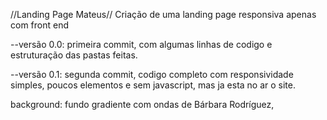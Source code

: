 //Landing Page Mateus//
Criação de uma landing page responsiva apenas com front end

--versão 0.0:
primeira commit, com algumas linhas de codigo e estruturação das pastas feitas.

--versão 0.1:
segunda commit, codigo completo com responsividade simples, poucos elementos e sem javascript, mas ja esta no ar o site.







background: fundo gradiente com ondas de Bárbara Rodríguez, 